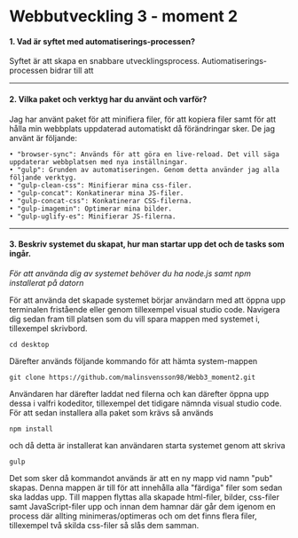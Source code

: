 # Webbutveckling 3 - moment 2

#### 1. Vad är syftet med automatiserings-processen? 

Syftet är att skapa en snabbare utvecklingsprocess.
Autiomatiserings-processen bidrar till att 

***

 #### 2. Vilka paket och verktyg har du använt och varför? 
Jag har använt paket för att minifiera filer, för att kopiera filer samt för att hålla min 
webbplats uppdaterad automatiskt då förändringar sker. De jag använt är följande: 

```
• "browser-sync": Används för att göra en live-reload. Det vill säga uppdaterar webbplatsen med nya inställningar.
• "gulp": Grunden av automatiseringen. Genom detta använder jag alla följande verktyg. 
• "gulp-clean-css": Minifierar mina css-filer.
• "gulp-concat": Konkatinerar mina JS-filer.
• "gulp-concat-css": Konkatinerar CSS-filerna.
• "gulp-imagemin": Optimerar mina bilder.
• "gulp-uglify-es": Minifierar JS-filerna.
```
***

#### 3. Beskriv systemet du skapat, hur man startar upp det och de tasks som ingår. 
*För att använda dig av systemet behöver du ha node.js samt npm installerat på datorn* 

 För att använda det skapade systemet börjar användarn med att öppna upp terminalen fristående eller genom tillexempel visual studio code. Navigera dig sedan fram till platsen som du vill spara mappen med systemet i, tillexempel skrivbord. 
```
cd desktop 
```
Därefter används följande kommando för att hämta system-mappen
```
git clone https://github.com/malinsvensson98/Webb3_moment2.git 
```
Användaren har därefter laddat ned filerna och kan därefter öppna upp dessa i valfri kodeditor, tillexempel det tidigare nämnda visual studio code. 
För att sedan installera alla paket som krävs så används 
```
npm install 
```
och då detta är installerat kan användaren starta systemet genom att skriva
```
gulp 
```
Det som sker då kommandot används är att en ny mapp vid namn "pub" skapas. 
Denna mappen är till för att innehålla alla "färdiga" filer som sedan ska laddas upp. 
Till mappen flyttas alla skapade html-filer, bilder, css-filer samt JavaScript-filer upp och innan dem hamnar där går dem igenom en process där allting minimeras/optimeras och om det finns flera filer, tillexempel två skilda css-filer så slås dem samman. 



